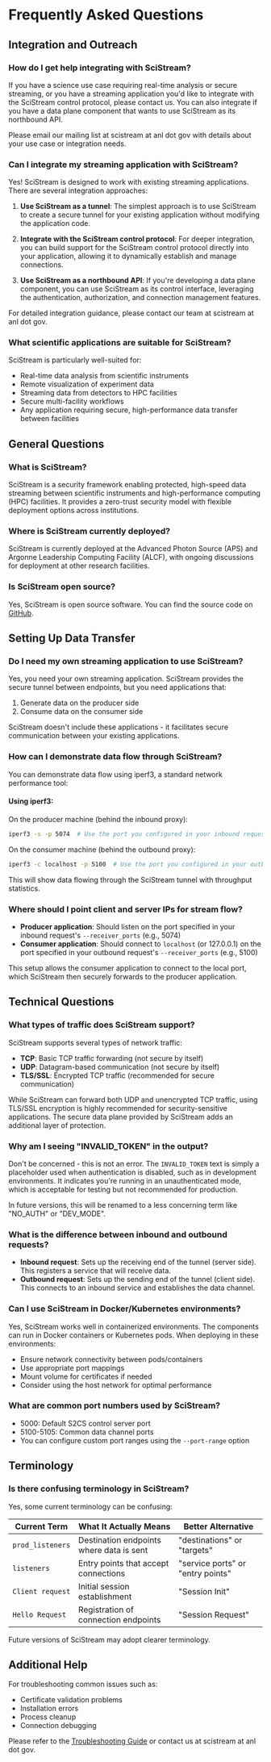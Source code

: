 # Frequently Asked Questions

## Integration and Outreach

### How do I get help integrating with SciStream?

If you have a science use case requiring real-time analysis or secure streaming, or you have a streaming application you'd like to integrate with the SciStream control protocol, please contact us. You can also integrate if you have a data plane component that wants to use SciStream as its northbound API.

Please email our mailing list at scistream at anl dot gov with details about your use case or integration needs.

### Can I integrate my streaming application with SciStream?

Yes! SciStream is designed to work with existing streaming applications. There are several integration approaches:

1. **Use SciStream as a tunnel**: The simplest approach is to use SciStream to create a secure tunnel for your existing application without modifying the application code.

2. **Integrate with the SciStream control protocol**: For deeper integration, you can build support for the SciStream control protocol directly into your application, allowing it to dynamically establish and manage connections.

3. **Use SciStream as a northbound API**: If you're developing a data plane component, you can use SciStream as its control interface, leveraging the authentication, authorization, and connection management features.

For detailed integration guidance, please contact our team at scistream at anl dot gov.

### What scientific applications are suitable for SciStream?

SciStream is particularly well-suited for:

- Real-time data analysis from scientific instruments
- Remote visualization of experiment data
- Streaming data from detectors to HPC facilities
- Secure multi-facility workflows
- Any application requiring secure, high-performance data transfer between facilities

## General Questions

### What is SciStream?

SciStream is a security framework enabling protected, high-speed data streaming between scientific instruments and high-performance computing (HPC) facilities. It provides a zero-trust security model with flexible deployment options across institutions.

### Where is SciStream currently deployed?

SciStream is currently deployed at the Advanced Photon Source (APS) and Argonne Leadership Computing Facility (ALCF), with ongoing discussions for deployment at other research facilities.

### Is SciStream open source?

Yes, SciStream is open source software. You can find the source code on [GitHub](https://github.com/scistream/scistream-proto).

## Setting Up Data Transfer

### Do I need my own streaming application to use SciStream?

Yes, you need your own streaming application. SciStream provides the secure tunnel between endpoints, but you need applications that:
1. Generate data on the producer side
2. Consume data on the consumer side

SciStream doesn't include these applications - it facilitates secure communication between your existing applications.

### How can I demonstrate data flow through SciStream?

You can demonstrate data flow using iperf3, a standard network performance tool:

#### Using iperf3:

On the producer machine (behind the inbound proxy):
```bash
iperf3 -s -p 5074  # Use the port you configured in your inbound request
```

On the consumer machine (behind the outbound proxy):
```bash
iperf3 -c localhost -p 5100  # Use the port you configured in your outbound request
```

This will show data flowing through the SciStream tunnel with throughput statistics.

### Where should I point client and server IPs for stream flow?

- **Producer application**: Should listen on the port specified in your inbound request's `--receiver_ports` (e.g., 5074)
- **Consumer application**: Should connect to `localhost` (or 127.0.0.1) on the port specified in your outbound request's `--receiver_ports` (e.g., 5100)

This setup allows the consumer application to connect to the local port, which SciStream then securely forwards to the producer application.

## Technical Questions

### What types of traffic does SciStream support?

SciStream supports several types of network traffic:

- **TCP**: Basic TCP traffic forwarding (not secure by itself)
- **UDP**: Datagram-based communication (not secure by itself)
- **TLS/SSL**: Encrypted TCP traffic (recommended for secure communication)

While SciStream can forward both UDP and unencrypted TCP traffic, using TLS/SSL encryption is highly recommended for security-sensitive applications. The secure data plane provided by SciStream adds an additional layer of protection.

### Why am I seeing "INVALID_TOKEN" in the output?

Don't be concerned - this is not an error. The `INVALID_TOKEN` text is simply a placeholder used when authentication is disabled, such as in development environments. It indicates you're running in an unauthenticated mode, which is acceptable for testing but not recommended for production.

In future versions, this will be renamed to a less concerning term like "NO_AUTH" or "DEV_MODE".

### What is the difference between inbound and outbound requests?

- **Inbound request**: Sets up the receiving end of the tunnel (server side). This registers a service that will receive data.
- **Outbound request**: Sets up the sending end of the tunnel (client side). This connects to an inbound service and establishes the data channel.

### Can I use SciStream in Docker/Kubernetes environments?

Yes, SciStream works well in containerized environments. The components can run in Docker containers or Kubernetes pods. When deploying in these environments:

- Ensure network connectivity between pods/containers
- Use appropriate port mappings
- Mount volume for certificates if needed
- Consider using the host network for optimal performance

### What are common port numbers used by SciStream?

- 5000: Default S2CS control server port
- 5100-5105: Common data channel ports
- You can configure custom port ranges using the `--port-range` option

## Terminology

### Is there confusing terminology in SciStream?

Yes, some current terminology can be confusing:

| Current Term | What It Actually Means | Better Alternative |
|--------------|------------------------|-------------------|
| `prod_listeners` | Destination endpoints where data is sent | "destinations" or "targets" |
| `listeners` | Entry points that accept connections | "service ports" or "entry points" |
| `Client request` | Initial session establishment | "Session Init" |
| `Hello Request` | Registration of connection endpoints | "Session Request" |

Future versions of SciStream may adopt clearer terminology.

## Additional Help

For troubleshooting common issues such as:
- Certificate validation problems
- Installation errors
- Process cleanup
- Connection debugging

Please refer to the [Troubleshooting Guide](troubleshooting.md) or contact us at scistream at anl dot gov.